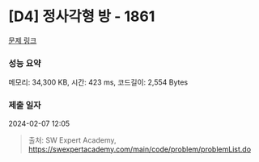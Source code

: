 # [D4] 정사각형 방 - 1861 

[문제 링크](https://swexpertacademy.com/main/code/problem/problemDetail.do?contestProbId=AV5LtJYKDzsDFAXc) 

### 성능 요약

메모리: 34,300 KB, 시간: 423 ms, 코드길이: 2,554 Bytes

### 제출 일자

2024-02-07 12:05



> 출처: SW Expert Academy, https://swexpertacademy.com/main/code/problem/problemList.do